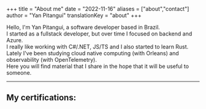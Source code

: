 +++
title = "About me"
date = "2022-11-16"
aliases = ["about","contact"]
author = "Yan Pitangui"
translationKey = "about"
+++

Hello, I'm Yan Pitangui, a software developer based in Brazil.
<br/>
I started as a fullstack developer, but over time I focused on backend and Azure.
<br/>
I really like working with C#/.NET, JS/TS and I also started to learn Rust.
<br/>
Lately I've been studying cloud native computing (with Orleans) and observability (with OpenTelemetry).
<br/>
Here you will find material that I share in the hope that it will be useful to someone.


<hr/>

<h2> My certifications: </h2>
<br/>
<br/>

<div data-iframe-width="350" data-iframe-height="270" data-share-badge-id="b37f8850-6310-47e6-a07c-ce5aef942bb8" data-share-badge-host="https://www.credly.com"></div><script type="text/javascript" async src="//cdn.credly.com/assets/utilities/embed.js"></script>
<div data-iframe-width="350" data-iframe-height="270" data-share-badge-id="39606c60-f569-454d-954f-97f40dbc6882" data-share-badge-host="https://www.credly.com"></div><script type="text/javascript" async src="//cdn.credly.com/assets/utilities/embed.js"></script>



